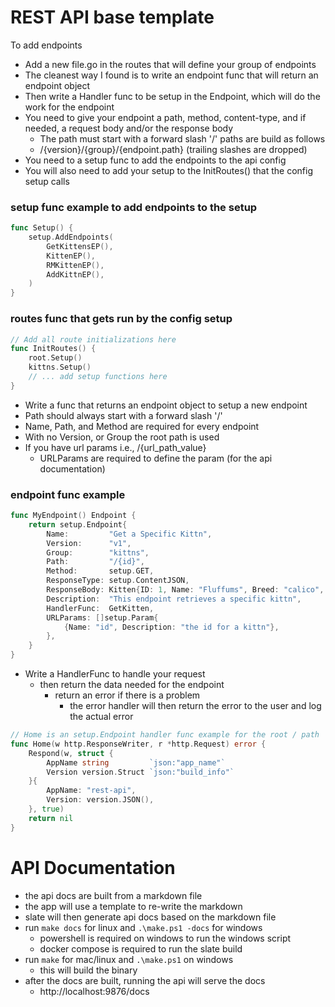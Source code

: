# REST API base template

To add endpoints

- Add a new file.go in the routes that will define your group of endpoints
- The cleanest way I found is to write an endpoint func that will return an endpoint object
- Then write a Handler func to be setup in the Endpoint, which will do the work for the endpoint
- You need to give your endpoint a path, method, content-type, and if needed, a request body and/or the response body
  - The path must start with a forward slash '/' paths are build as follows
  - /{version}/{group}/{endpoint.path} (trailing slashes are dropped)
- You need to a setup func to add the endpoints to the api config
- You will also need to add your setup to the InitRoutes() that the config setup calls

### setup func example to add endpoints to the setup
```go
func Setup() {
	setup.AddEndpoints(
		GetKittensEP(),
		KittenEP(),
		RMKittenEP(),
		AddKittnEP(),
	)
}
```

### routes func that gets run by the config setup
```go
// Add all route initializations here
func InitRoutes() {
	root.Setup()
	kittns.Setup()
	// ... add setup functions here
}
```

- Write a func that returns an endpoint object to setup a new endpoint
- Path should always start with a forward slash '/' 
- Name, Path, and Method are required for every endpoint
- With no Version, or Group the root path is used
- If you have url params i.e., /{url_path_value}
	- URLParams are required to define the param (for the api documentation)

### endpoint func example
```go
func MyEndpoint() Endpoint {
	return setup.Endpoint{
		Name:         "Get a Specific Kittn",
		Version:      "v1",
		Group:        "kittns",
		Path:         "/{id}",
		Method:       setup.GET,
		ResponseType: setup.ContentJSON,
		ResponseBody: Kitten{ID: 1, Name: "Fluffums", Breed: "calico", Fluffy: 6, Cute: 7}, // example for docs
		Description:  "This endpoint retrieves a specific kittn",
		HandlerFunc:  GetKitten,
		URLParams: []setup.Param{
			{Name: "id", Description: "the id for a kittn"},
		},
	}
}
```

- Write a HandlerFunc to handle your request
  - then return the data needed for the endpoint
	- return an error if there is a problem
	  - the error handler will then return the error to the user and log the actual error

```go
// Home is an setup.Endpoint handler func example for the root / path
func Home(w http.ResponseWriter, r *http.Request) error {
	Respond(w, struct {
		AppName string         `json:"app_name"`
		Version version.Struct `json:"build_info"`
	}{
		AppName: "rest-api",
		Version: version.JSON(),
	}, true)
	return nil
}
```

# API Documentation
- the api docs are built from a markdown file
- the app will use a template to re-write the markdown
- slate will then generate api docs based on the markdown file
- run `make docs` for linux and `.\make.ps1 -docs` for windows
  - powershell is required on windows to run the windows script
  - docker compose is required to run the slate build
- run `make` for mac/linux and `.\make.ps1` on windows
  - this will build the binary
- after the docs are built, running the api will serve the docs
  - http://localhost:9876/docs
